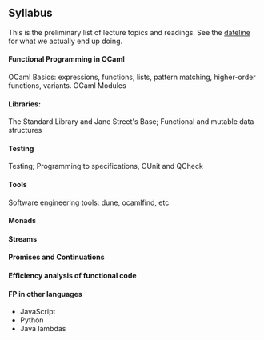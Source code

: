 Syllabus
--------

This is the preliminary list of lecture topics and readings. See the [dateline](dateline.html) for what we actually end up doing.

#### Functional Programming in OCaml

OCaml Basics: expressions, functions, lists, pattern matching, higher-order functions, variants. OCaml Modules

#### Libraries:

The Standard Library and Jane Street\'s Base; Functional and mutable data structures

#### Testing

Testing; Programming to specifications, OUnit and QCheck

#### Tools

Software engineering tools: dune, ocamlfind, etc

#### Monads

#### Streams

#### Promises and Continuations

#### Efficiency analysis of functional code

#### FP in other languages

-   JavaScript
-   Python
-   Java lambdas

      
